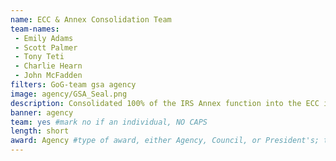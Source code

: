 ```yaml
---
name: ECC & Annex Consolidation Team
team-names:
 - Emily Adams
 - Scott Palmer
 - Tony Teti
 - Charlie Hearn
 - John McFadden
filters: GoG-team gsa agency
image: agency/GSA_Seal.png
description: Consolidated 100% of the IRS Annex function into the ECC in a mission to reduce data center space nationally. Their efforts eliminated 122,475 square feet of government leased space, saving $3 million in lease costs and creating an efficient mobile work environment through desk sharing.
banner: agency
team: yes #mark no if an individual, NO CAPS 
length: short
award: Agency #type of award, either Agency, Council, or President's; this is case sensitive so make sure to match the options listed exactly. This section generates the format of the card
---
```

